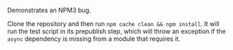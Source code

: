 Demonstrates an NPM3 bug.

Clone the repository and then run `npm cache clean && npm install`. It will run the test script in its prepublish step, which will
throw an exception if the `async` dependency is missing from a module that requires it.
